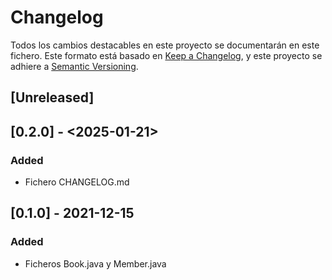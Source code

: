 # Changelog
Todos los cambios destacables en este proyecto se documentarán en este fichero.
Este formato está basado en [Keep a Changelog](https://keepachangelog.com/en/1.0.0/), y este proyecto se adhiere a [Semantic Versioning](https://semver.org/spec/v2.0.0.html).

## [Unreleased]

## [0.2.0] - <2025-01-21>
### Added
- Fichero CHANGELOG.md

## [0.1.0] - 2021-12-15
### Added
- Ficheros Book.java y Member.java
